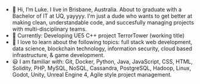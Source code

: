 - 👋 Hi, I’m Luke. I live in Brisbane, Australia. About to graduate with a Bachelor of IT at UQ, yayyyy. I'm just a dude who wants to get better at making clean, understandable code, and succesfully managing projects with multi-disciplinary teams.
- 🔨 Currently: Developing UE5 C++ project TerrorTower (working title)
- 🌱 I love to learn about the following topics: full stack web development, data science, blockchain technology, information security, cloud based infrastructure, & game development.
- 😃 I am familiar with: Git, Docker, Python, Java, JavaScript, CSS, HTML, Solidity, PHP, MySQL, NoSQL, Cassandra, PostgreSQL, Hadoop, Linux, Godot, Unity, Unreal Engine 4, Agile style project management.


<!---
FrederickTheGr8/FrederickTheGr8 is a ✨ special ✨ repository because its `README.md` (this file) appears on your GitHub profile.
You can click the Preview link to take a look at your changes.
--->
